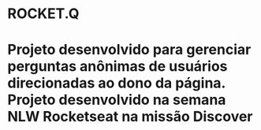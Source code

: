 <h1>ROCKET.Q<h1>

Projeto desenvolvido para gerenciar perguntas anônimas de usuários direcionadas ao dono da página. Projeto desenvolvido na semana NLW Rocketseat na missão Discover
